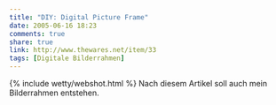```yaml
---
title: "DIY: Digital Picture Frame"
date: 2005-06-16 18:23
comments: true
share: true
link: http://www.thewares.net/item/33
tags: [Digitale Bilderrahmen]
---
```

{% include wetty/webshot.html %} Nach diesem Artikel soll auch mein Bilderrahmen entstehen.